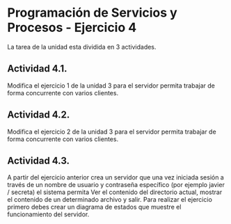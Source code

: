 # Programación de Servicios y Procesos - Ejercicio 4

 La tarea de la unidad esta dividida en 3 actividades.
 ## Actividad 4.1. 
 
 Modifica el ejercicio 1 de la unidad 3 para el servidor permita trabajar de forma 
concurrente con varios clientes.
 ## Actividad 4.2. 
 
 Modifica el ejercicio 2 de la unidad 3 para el servidor permita trabajar de forma 
concurrente con varios clientes.
 ## Actividad 4.3. 
 
 A partir del ejercicio anterior crea un servidor que una vez iniciada sesión a través 
de un nombre de usuario y contraseña específico (por ejemplo javier / secreta) el sistema permita 
Ver el contenido del directorio actual, mostrar el contenido de un determinado archivo y salir.
 Para realizar el ejercicio primero debes crear un diagrama de estados que muestre el 
funcionamiento del servidor.